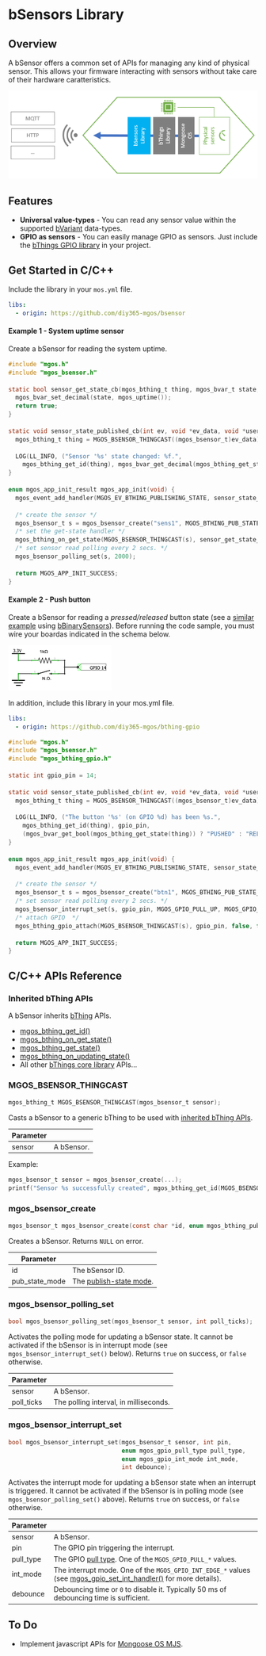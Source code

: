 # bSensors Library
## Overview
A bSensor offers a common set of APIs for managing any kind of physical sensor. This allows your firmware interacting with sensors without take care of their hardware caratteristics.

![bSensor blocks diagram](docs/bsensor_blocks_diagram.png)
## Features
- **Universal value-types** - You can read any sensor value within the supported [bVariant](https://github.com/diy365-mgos/bvar) data-types.
- **GPIO as sensors** - You can easily manage GPIO as sensors. Just include the [bThings GPIO library](https://github.com/diy365-mgos/bthing-gpio) in your project.
## Get Started in C/C++
Include the library in your `mos.yml` file.
```yaml
libs:
  - origin: https://github.com/diy365-mgos/bsensor
```
#### Example 1 - System uptime sensor
Create a bSensor for reading the system uptime.
```c
#include "mgos.h"
#include "mgos_bsensor.h"

static bool sensor_get_state_cb(mgos_bthing_t thing, mgos_bvar_t state, void *userdata) {
  mgos_bvar_set_decimal(state, mgos_uptime());
  return true;
}

static void sensor_state_published_cb(int ev, void *ev_data, void *userdata) {
  mgos_bthing_t thing = MGOS_BSENSOR_THINGCAST((mgos_bsensor_t)ev_data);

  LOG(LL_INFO, ("Sensor '%s' state changed: %f.",
    mgos_bthing_get_id(thing), mgos_bvar_get_decimal(mgos_bthing_get_state(thing))));
}

enum mgos_app_init_result mgos_app_init(void) {
  mgos_event_add_handler(MGOS_EV_BTHING_PUBLISHING_STATE, sensor_state_published_cb, NULL);

  /* create the sensor */
  mgos_bsensor_t s = mgos_bsensor_create("sens1", MGOS_BTHING_PUB_STATE_MODE_CHANGED);
  /* set the get-state handler */
  mgos_bthing_on_get_state(MGOS_BSENSOR_THINGCAST(s), sensor_get_state_cb, NULL);
  /* set sensor read polling every 2 secs. */
  mgos_bsensor_polling_set(s, 2000);
  
  return MGOS_APP_INIT_SUCCESS;
}
```
#### Example 2 - Push button
Create a bSensor for reading a *pressed/released* button state (see a [similar example](https://github.com/diy365-mgos/bbinsensor#example-1---push-button) using [bBinarySensors](https://github.com/diy365-mgos/bbinsensor)). Before running the code sample, you must wire your boardas indicated in the schema below. 

![Example 2 - schema](docs/example_2_schema.png)

In addition, include this library in your mos.yml file.
```yaml
libs:
  - origin: https://github.com/diy365-mgos/bthing-gpio
```
```c
#include "mgos.h"
#include "mgos_bsensor.h"
#include "mgos_bthing_gpio.h"

static int gpio_pin = 14;

static void sensor_state_published_cb(int ev, void *ev_data, void *userdata) {
  mgos_bthing_t thing = MGOS_BSENSOR_THINGCAST((mgos_bsensor_t)ev_data);

  LOG(LL_INFO, ("The button '%s' (on GPIO %d) has been %s.",
    mgos_bthing_get_id(thing), gpio_pin,
    (mgos_bvar_get_bool(mgos_bthing_get_state(thing)) ? "PUSHED" : "RELEASED")));
}

enum mgos_app_init_result mgos_app_init(void) {
  mgos_event_add_handler(MGOS_EV_BTHING_PUBLISHING_STATE, sensor_state_published_cb, NULL);

  /* create the sensor */
  mgos_bsensor_t s = mgos_bsensor_create("btn1", MGOS_BTHING_PUB_STATE_MODE_CHANGED);
  /* set sensor read polling every 2 secs. */
  mgos_bsensor_interrupt_set(s, gpio_pin, MGOS_GPIO_PULL_UP, MGOS_GPIO_INT_EDGE_ANY, 50);
  /* attach GPIO  */
  mgos_bthing_gpio_attach(MGOS_BSENSOR_THINGCAST(s), gpio_pin, false, false);
  
  return MGOS_APP_INIT_SUCCESS;
}
```
## C/C++ APIs Reference
### Inherited bThing APIs
A bSensor inherits [bThing](https://github.com/diy365-mgos/bthing) APIs.
- [mgos_bthing_get_id()](https://github.com/diy365-mgos/bthing#mgos_bthing_get_id)
- [mgos_bthing_on_get_state()](https://github.com/diy365-mgos/bthing#mgos_bthing_on_get_state)
- [mgos_bthing_get_state()](https://github.com/diy365-mgos/bthing#mgos_bthing_get_state)
- [mgos_bthing_on_updating_state()](https://github.com/diy365-mgos/bthing#mgos_bthing_on_updating_state)
- All other [bThings core library](https://github.com/diy365-mgos/bthing) APIs...
  
### MGOS_BSENSOR_THINGCAST
```c
mgos_bthing_t MGOS_BSENSOR_THINGCAST(mgos_bsensor_t sensor);
```
Casts a bSensor to a generic bThing to be used with [inherited bThing APIs](#inherited-bthing-apis).

|Parameter||
|--|--|
|sensor|A bSensor.|

Example:
```c
mgos_bsensor_t sensor = mgos_bsensor_create(...);
printf("Sensor %s successfully created", mgos_bthing_get_id(MGOS_BSENSOR_THINGCAST(sensor)));
```
### mgos_bsensor_create
```c
mgos_bsensor_t mgos_bsensor_create(const char *id, enum mgos_bthing_pub_state_mode pub_state_mode);
```
Creates a bSensor. Returns `NULL` on error.

|Parameter||
|--|--|
|id|The bSensor ID.|
|pub_state_mode|The [publish-state mode](https://github.com/diy365-mgos/bthing#enum-mgos_bthing_pub_state_mode).|
### mgos_bsensor_polling_set
```c
bool mgos_bsensor_polling_set(mgos_bsensor_t sensor, int poll_ticks);
```
Activates the polling mode for updating a bSensor state. It cannot be activated if the bSensor is in interrupt mode (see `mgos_bsensor_interrupt_set()` below). Returns `true` on success, or `false` otherwise.

|Parameter||
|--|--|
|sensor|A bSensor.|
|poll_ticks|The polling interval, in milliseconds.|
### mgos_bsensor_interrupt_set
```c
bool mgos_bsensor_interrupt_set(mgos_bsensor_t sensor, int pin,
                                enum mgos_gpio_pull_type pull_type,
                                enum mgos_gpio_int_mode int_mode,
                                int debounce);
```
Activates the interrupt mode for updating a bSensor state when an interrupt is triggered. It cannot be activated if the bSensor is in polling mode (see `mgos_bsensor_polling_set()` above). Returns `true` on success, or `false` otherwise.

|Parameter||
|--|--|
|sensor|A bSensor.|
|pin|The GPIO pin triggering the interrupt.|
|pull_type|The GPIO [pull type](https://mongoose-os.com/docs/mongoose-os/api/core/mgos_gpio.h.md#mgos_gpio_set_pull). One of the `MGOS_GPIO_PULL_*` values.|
|int_mode|The interrupt mode. One of the `MGOS_GPIO_INT_EDGE_*` values (see [mgos_gpio_set_int_handler()](https://mongoose-os.com/docs/mongoose-os/api/core/mgos_gpio.h.md#mgos_gpio_set_int_handler) for more details).|
|debounce|Debouncing time or `0` to disable it. Typically 50 ms of debouncing time is sufficient.|
## To Do
- Implement javascript APIs for [Mongoose OS MJS](https://github.com/mongoose-os-libs/mjs).
